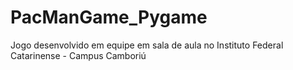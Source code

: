 # PacManGame_Pygame
Jogo desenvolvido em equipe em sala de aula no Instituto Federal Catarinense - Campus Camboriú

